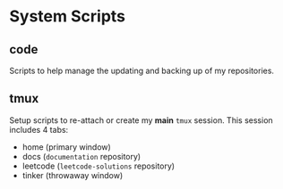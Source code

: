 # System Scripts

## code

Scripts to help manage the updating and backing up of my repositories.

## tmux

Setup scripts to re-attach or create my **main** `tmux` session. This session includes 4 tabs:

- home (primary window)
- docs (`documentation` repository)
- leetcode (`leetcode-solutions` repository)
- tinker (throwaway window)
